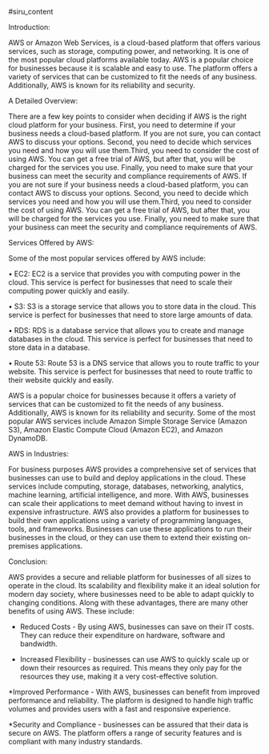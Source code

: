 #siru_content


Introduction:

AWS or Amazon Web Services, is a cloud-based platform that offers various services, such as storage, computing power, and networking. It is one of the most popular cloud platforms available today. AWS is a popular choice for businesses because it is scalable and easy to use. The platform offers a variety of services that can be customized to fit the needs of any business. Additionally, AWS is known for its reliability and security. 

A Detailed Overview: 

There are a few key points to consider when deciding if AWS is the right cloud platform for your business. First, you need to determine if your business needs a cloud-based platform. If you are not sure, you can contact AWS to discuss your options. Second, you need to decide which services you need and how you will use them.Third, you need to consider the cost of using AWS. You can get a free trial of AWS, but after that, you will be charged for the services you use. Finally, you need to make sure that your business can meet the security and compliance requirements of AWS. If you are not sure if your business needs a cloud-based platform, you can contact AWS to discuss your options. Second, you need to decide which services you need and how you will use them.Third, you need to consider the cost of using AWS. You can get a free trial of AWS, but after that, you will be charged for the services you use. Finally, you need to make sure that your business can meet the security and compliance requirements of AWS.

Services Offered by AWS: 

Some of the most popular services offered by AWS include: 

•	EC2: EC2 is a service that provides you with computing power in the cloud. This service is perfect for businesses that need to scale their computing power quickly and easily. 

•	S3: S3 is a storage service that allows you to store data in the cloud. This service is perfect for businesses that need to store large amounts of data. 

•	RDS: RDS is a database service that allows you to create and manage databases in the cloud. This service is perfect for businesses that need to store data in a database. 

•	Route 53: Route 53 is a DNS service that allows you to route traffic to your website. This service is perfect for businesses that need to route traffic to their website quickly and easily. 

AWS is a popular choice for businesses because it offers a variety of services that can be customized to fit the needs of any business. Additionally, AWS is known for its reliability and security. Some of the most popular AWS services include Amazon Simple Storage Service (Amazon S3), Amazon Elastic Compute Cloud (Amazon EC2), and Amazon DynamoDB.



AWS in Industries: 

For business purposes AWS provides a comprehensive set of services that businesses can use to build and deploy applications in the cloud. These services include computing, storage, databases, networking, analytics, machine learning, artificial intelligence, and more. With AWS, businesses can scale their applications to meet demand without having to invest in expensive infrastructure. AWS also provides a platform for businesses to build their own applications using a variety of programming languages, tools, and frameworks. Businesses can use these applications to run their businesses in the cloud, or they can use them to extend their existing on-premises applications.


Conclusion:
 
 AWS provides a secure and reliable platform for businesses of all sizes to operate in the cloud. Its scalability and flexibility make it an ideal solution for modern day society, where businesses need to be able to adapt quickly to changing conditions. Along with these advantages, there are many other benefits of using AWS. These include:

* Reduced Costs - By using AWS, businesses can save on their IT costs. They can reduce their expenditure on hardware, software and bandwidth.

* Increased Flexibility - businesses can use AWS to quickly scale up or down their resources as required. This means they only pay for the resources they use, making it a very cost-effective solution.

*Improved Performance - With AWS, businesses can benefit from improved performance and reliability. The platform is designed to handle high traffic volumes and provides users with a fast and responsive experience.

*Security and Compliance - businesses can be assured that their data is secure on AWS. The platform offers a range of security features and is compliant with many industry standards.

